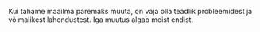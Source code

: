 Kui tahame maailma paremaks muuta, on vaja olla teadlik probleemidest ja võimalikest lahendustest. Iga muutus algab meist endist.
